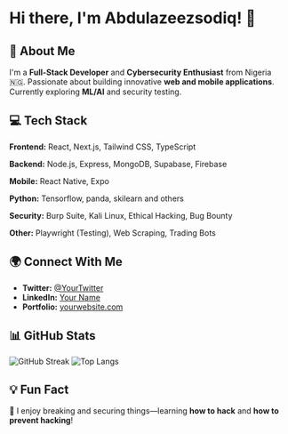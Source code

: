 # Hi there, I'm Abdulazeezsodiq! 👋


## 🚀 About Me
I'm a **Full-Stack Developer** and **Cybersecurity Enthusiast** from Nigeria 🇳🇬. Passionate about building innovative **web and mobile applications**. Currently exploring **ML/AI** and security testing.

## 💻 Tech Stack

**Frontend:** React, Next.js, Tailwind CSS, TypeScript

**Backend:** Node.js, Express, MongoDB, Supabase, Firebase

**Mobile:** React Native, Expo

**Python:** Tensorflow, panda, skilearn and others

**Security:** Burp Suite, Kali Linux, Ethical Hacking, Bug Bounty

**Other:** Playwright (Testing), Web Scraping, Trading Bots

## 🌍 Connect With Me

- **Twitter:** [@YourTwitter](https://twitter.com/yourhandle)
- **LinkedIn:** [Your Name](https://linkedin.com/in/yourprofile)
- **Portfolio:** [yourwebsite.com](https://abdulazeezsodiq.vercel.app)

## 📊 GitHub Stats

![GitHub Streak](https://github-readme-streak-stats.herokuapp.com/?user=yourusername&theme=dark&hide_border=true)
![Top Langs](https://github-readme-stats.vercel.app/api/top-langs/?username=yourusername&layout=compact&theme=dark)

## 💡 Fun Fact
🔹 I enjoy breaking and securing things—learning **how to hack** and **how to prevent hacking**!

